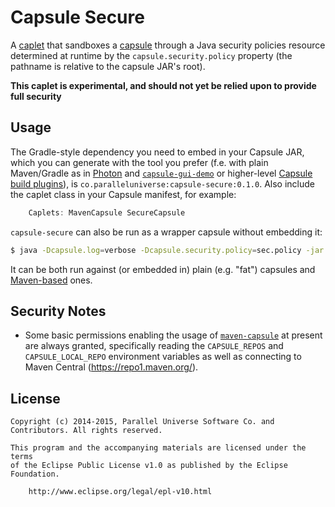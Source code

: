 # Capsule Secure

A [caplet](https://github.com/puniverse/capsule#what-are-caplets) that sandboxes a [capsule](https://github.com/puniverse/capsule) through a Java security policies resource determined at runtime by the `capsule.security.policy` property (the pathname is relative to the capsule JAR's root).

**This caplet is experimental, and should not yet be relied upon to provide full security**

## Usage

The Gradle-style dependency you need to embed in your Capsule JAR, which you can generate with the tool you prefer (f.e. with plain Maven/Gradle as in [Photon](https://github.com/puniverse/photon) and [`capsule-gui-demo`](https://github.com/puniverse/capsule-gui-demo) or higher-level [Capsule build plugins](https://github.com/puniverse/capsule#build-tool-plugins)), is `co.paralleluniverse:capsule-secure:0.1.0`. Also include the caplet class in your Capsule manifest, for example:

``` gradle
    Caplets: MavenCapsule SecureCapsule
```

`capsule-secure` can also be run as a wrapper capsule without embedding it:

``` bash
$ java -Dcapsule.log=verbose -Dcapsule.security.policy=sec.policy -jar capsule-secure-0.1.0.jar my-capsule.jar my-capsule-arg1 ...
```

It can be both run against (or embedded in) plain (e.g. "fat") capsules and [Maven-based](https://github.com/puniverse/capsule-maven) ones.

## Security Notes

 * Some basic permissions enabling the usage of [`maven-capsule`](https://github.com/puniverse/capsule-maven) at present are always granted, specifically reading the `CAPSULE_REPOS` and `CAPSULE_LOCAL_REPO` environment variables as well as connecting to Maven Central (https://repo1.maven.org/).

## License

    Copyright (c) 2014-2015, Parallel Universe Software Co. and Contributors. All rights reserved.

    This program and the accompanying materials are licensed under the terms
    of the Eclipse Public License v1.0 as published by the Eclipse Foundation.

        http://www.eclipse.org/legal/epl-v10.html
